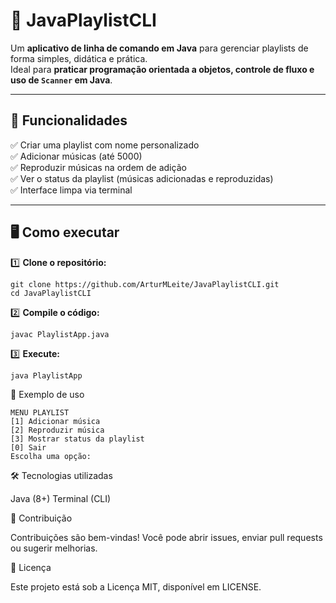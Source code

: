 # 🎵 JavaPlaylistCLI

Um **aplicativo de linha de comando em Java** para gerenciar playlists de forma simples, didática e prática.  
Ideal para **praticar programação orientada a objetos, controle de fluxo e uso de `Scanner` em Java**.

---

## 🚀 Funcionalidades

✅ Criar uma playlist com nome personalizado  
✅ Adicionar músicas (até 5000)  
✅ Reproduzir músicas na ordem de adição  
✅ Ver o status da playlist (músicas adicionadas e reproduzidas)  
✅ Interface limpa via terminal

---

## 🖥️ Como executar

1️⃣ **Clone o repositório:**
```
git clone https://github.com/ArturMLeite/JavaPlaylistCLI.git
cd JavaPlaylistCLI
```
2️⃣ **Compile o código:**
```
javac PlaylistApp.java
```
3️⃣ **Execute:**
```
java PlaylistApp
```
📸 Exemplo de uso
```
MENU PLAYLIST
[1] Adicionar música
[2] Reproduzir música
[3] Mostrar status da playlist
[0] Sair
Escolha uma opção:
```
🛠️ Tecnologias utilizadas

Java (8+)
Terminal (CLI)

🤝 Contribuição

Contribuições são bem-vindas!
Você pode abrir issues, enviar pull requests ou sugerir melhorias.


📜 Licença

Este projeto está sob a Licença MIT, disponível em LICENSE.

